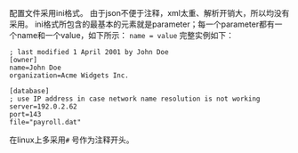 配置文件采用ini格式。
由于json不便于注释，xml太重、解析开销大，所以均没有采用。
ini格式所包含的最基本的元素就是parameter；每一个parameter都有一个name和一个value，如下所示：
`name = value`
完整实例如下：
```
; last modified 1 April 2001 by John Doe
[owner]
name=John Doe
organization=Acme Widgets Inc.

[database]
; use IP address in case network name resolution is not working
server=192.0.2.62
port=143
file="payroll.dat"
```
在linux上多采用`#` 号作为注释开头。

